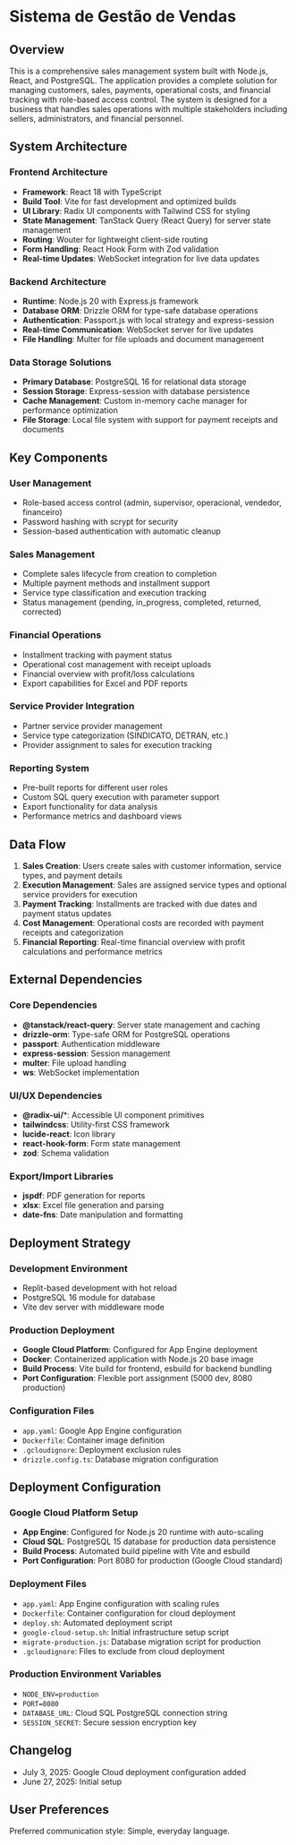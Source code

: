 # Sistema de Gestão de Vendas

## Overview

This is a comprehensive sales management system built with Node.js, React, and PostgreSQL. The application provides a complete solution for managing customers, sales, payments, operational costs, and financial tracking with role-based access control. The system is designed for a business that handles sales operations with multiple stakeholders including sellers, administrators, and financial personnel.

## System Architecture

### Frontend Architecture
- **Framework**: React 18 with TypeScript
- **Build Tool**: Vite for fast development and optimized builds
- **UI Library**: Radix UI components with Tailwind CSS for styling
- **State Management**: TanStack Query (React Query) for server state management
- **Routing**: Wouter for lightweight client-side routing
- **Form Handling**: React Hook Form with Zod validation
- **Real-time Updates**: WebSocket integration for live data updates

### Backend Architecture
- **Runtime**: Node.js 20 with Express.js framework
- **Database ORM**: Drizzle ORM for type-safe database operations
- **Authentication**: Passport.js with local strategy and express-session
- **Real-time Communication**: WebSocket server for live updates
- **File Handling**: Multer for file uploads and document management

### Data Storage Solutions
- **Primary Database**: PostgreSQL 16 for relational data storage
- **Session Storage**: Express-session with database persistence
- **Cache Management**: Custom in-memory cache manager for performance optimization
- **File Storage**: Local file system with support for payment receipts and documents

## Key Components

### User Management
- Role-based access control (admin, supervisor, operacional, vendedor, financeiro)
- Password hashing with scrypt for security
- Session-based authentication with automatic cleanup

### Sales Management
- Complete sales lifecycle from creation to completion
- Multiple payment methods and installment support
- Service type classification and execution tracking
- Status management (pending, in_progress, completed, returned, corrected)

### Financial Operations
- Installment tracking with payment status
- Operational cost management with receipt uploads
- Financial overview with profit/loss calculations
- Export capabilities for Excel and PDF reports

### Service Provider Integration
- Partner service provider management
- Service type categorization (SINDICATO, DETRAN, etc.)
- Provider assignment to sales for execution tracking

### Reporting System
- Pre-built reports for different user roles
- Custom SQL query execution with parameter support
- Export functionality for data analysis
- Performance metrics and dashboard views

## Data Flow

1. **Sales Creation**: Users create sales with customer information, service types, and payment details
2. **Execution Management**: Sales are assigned service types and optional service providers for execution
3. **Payment Tracking**: Installments are tracked with due dates and payment status updates
4. **Cost Management**: Operational costs are recorded with payment receipts and categorization
5. **Financial Reporting**: Real-time financial overview with profit calculations and performance metrics

## External Dependencies

### Core Dependencies
- **@tanstack/react-query**: Server state management and caching
- **drizzle-orm**: Type-safe ORM for PostgreSQL operations
- **passport**: Authentication middleware
- **express-session**: Session management
- **multer**: File upload handling
- **ws**: WebSocket implementation

### UI/UX Dependencies
- **@radix-ui/***: Accessible UI component primitives
- **tailwindcss**: Utility-first CSS framework
- **lucide-react**: Icon library
- **react-hook-form**: Form state management
- **zod**: Schema validation

### Export/Import Libraries
- **jspdf**: PDF generation for reports
- **xlsx**: Excel file generation and parsing
- **date-fns**: Date manipulation and formatting

## Deployment Strategy

### Development Environment
- Replit-based development with hot reload
- PostgreSQL 16 module for database
- Vite dev server with middleware mode

### Production Deployment
- **Google Cloud Platform**: Configured for App Engine deployment
- **Docker**: Containerized application with Node.js 20 base image
- **Build Process**: Vite build for frontend, esbuild for backend bundling
- **Port Configuration**: Flexible port assignment (5000 dev, 8080 production)

### Configuration Files
- `app.yaml`: Google App Engine configuration
- `Dockerfile`: Container image definition
- `.gcloudignore`: Deployment exclusion rules
- `drizzle.config.ts`: Database migration configuration

## Deployment Configuration

### Google Cloud Platform Setup
- **App Engine**: Configured for Node.js 20 runtime with auto-scaling
- **Cloud SQL**: PostgreSQL 15 database for production data persistence
- **Build Process**: Automated build pipeline with Vite and esbuild
- **Port Configuration**: Port 8080 for production (Google Cloud standard)

### Deployment Files
- `app.yaml`: App Engine configuration with scaling rules
- `Dockerfile`: Container configuration for cloud deployment  
- `deploy.sh`: Automated deployment script
- `google-cloud-setup.sh`: Initial infrastructure setup script
- `migrate-production.js`: Database migration script for production
- `.gcloudignore`: Files to exclude from cloud deployment

### Production Environment Variables
- `NODE_ENV=production`
- `PORT=8080`
- `DATABASE_URL`: Cloud SQL PostgreSQL connection string
- `SESSION_SECRET`: Secure session encryption key

## Changelog

- July 3, 2025: Google Cloud deployment configuration added
- June 27, 2025: Initial setup

## User Preferences

Preferred communication style: Simple, everyday language.